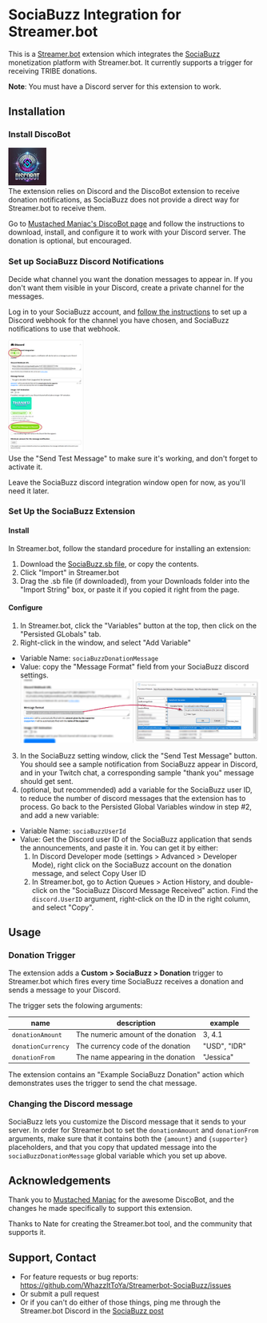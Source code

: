 # SociaBuzz Integration for Streamer.bot

This is a [Streamer.bot](https://streamer.bot) extension which integrates the [SociaBuzz](https://sociabuzz.com) monetization platform with Streamer.bot. It currently supports a trigger for receiving TRIBE donations.

**Note**: You must have a Discord server for this extension to work.

## Installation

### Install DiscoBot

<div style="float: left">
<img src="assets/discobot-logo.webp" style="width: 15%;">
</div>

The extension relies on Discord and the DiscoBot extension to receive donation notifications, as SociaBuzz does not provide a direct way for Streamer.bot to receive them.

Go to [Mustached Maniac's DiscoBot page](https://mustachedmaniac.com/multi-platform-extensions/discobot-discord-integration) and follow the instructions to download, install, and configure it to work with your Discord server. The donation is optional, but encouraged.

### Set up SociaBuzz Discord Notifications

Decide what channel you want the donation messages to appear in. If you don't want them visible in your Discord, create a private channel for the messages.

Log in to your SociaBuzz account, and [follow the instructions](https://sociabuzz-en.freshdesk.com/support/solutions/articles/153000137297-get-notifications-on-my-discord-tribe-) to set up a Discord webhook for the channel you have chosen, and SociaBuzz notifications to use that webhook.

<div style="float: right;">
<img src="assets/sociabuzz-config.png" style="width: 30%;">
</div>

Use the "Send Test Message" to make sure it's working, and don't forget to activate it.

Leave the SociaBuzz discord integration window open for now, as you'll need it later.

### Set Up the SociaBuzz Extension

#### Install
In Streamer.bot, follow the standard procedure for installing an extension:
1. Download the [SociaBuzz.sb file](https://github.com/WhazzItToYa/Streamerbot-SociaBuzz/blob/main/SociaBuzz.sb), or copy the contents.
2. Click "Import" in Streamer.bot
3. Drag the .sb file (if downloaded), from your Downloads folder into the "Import String" box, or paste it if you copied it right from the page.

#### Configure

1. In Streamer.bot, click the "Variables" button at the top, then click on the "Persisted GLobals" tab.
2. Right-click in the window, and select "Add Variable"
  * Variable Name: `sociaBuzzDonationMessage`
  * Value: copy the "Message Format" field from your SociaBuzz discord settings.
  ![Image](assets/copy-message.png)
3. In the SociaBuzz setting window, click the "Send Test Message" button. You should see a sample notification from SociaBuzz appear in Discord, and in your Twitch chat, a corresponding sample "thank you" message should get sent.
4. (optional, but recommended) add a variable for the SociaBuzz user ID, to reduce the number of discord messages that the extension has to process. Go back to the Persisted Global Variables window in step #2, and add a new variable:
  * Variable Name: `sociaBuzzUserId`
  * Value: Get the Discord user ID of the SociaBuzz application that sends the announcements, and paste it in.  You can get it by either:
    1. In Discord Developer mode (settings > Advanced > Developer Mode), right click on the SociaBuzz account on the donation message, and select Copy User ID
    2. In Streamer.bot, go to Action Queues > Action History, and double-click on the "SociaBuzz Discord Message Received" action. Find the `discord.UserID` argument, right-click on the ID in the right column, and select "Copy".

## Usage

### Donation Trigger

The extension adds a **Custom > SociaBuzz > Donation** trigger to Streamer.bot which fires every time SociaBuzz receives a donation and sends a message to your Discord.

The trigger sets the folowing arguments:

| name | description | example |
|------|-------------|----|
| `donationAmount` | The numeric amount of the donation | 3, 4.1 |
| `donationCurrency` | The currency code of the donation | "USD", "IDR" |
| `donationFrom` | The name appearing in the donation | "Jessica" |

The extension contains an "Example SociaBuzz Donation" action which demonstrates uses the trigger to send the chat message.

### Changing the Discord message

SociaBuzz lets you customize the Discord message that it sends to your server. In order for Streamer.bot to set the `donationAmount` and `donationFrom` arguments, make sure that it contains both the `{amount}` and `{supporter}` placeholders, and that you copy that updated message into the `sociaBuzzDonationMessage` global variable which you set up above.

## Acknowledgements

Thank you to [Mustached Maniac](https://mustachedmaniac.com/) for the awesome DiscoBot, and the changes he made specifically to support this extension.

Thanks to Nate for creating the Streamer.bot tool, and the community that supports it.

## Support, Contact

* For feature requests or bug reports: https://github.com/WhazzItToYa/Streamerbot-SociaBuzz/issues 
* Or submit a pull request
* Or if you can't do either of those things, ping me through the Streamer.bot Discord in the [SociaBuzz post](https://discord.com/channels/834650675224248362/XXXX)



